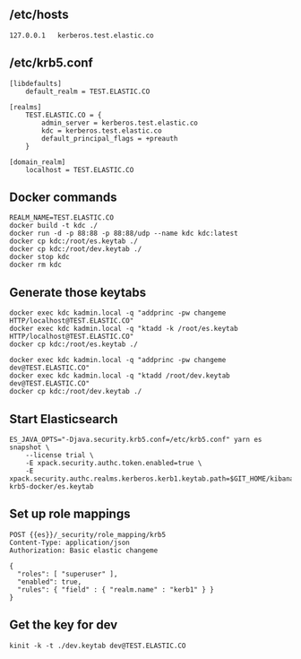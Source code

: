 /etc/hosts
--------
```
127.0.0.1	kerberos.test.elastic.co
```

/etc/krb5.conf
--------
```
[libdefaults]
	default_realm = TEST.ELASTIC.CO

[realms]
	TEST.ELASTIC.CO = {
		admin_server = kerberos.test.elastic.co
		kdc = kerberos.test.elastic.co
		default_principal_flags = +preauth
	}

[domain_realm]
	localhost = TEST.ELASTIC.CO
```

Docker commands
--------
```
REALM_NAME=TEST.ELASTIC.CO
docker build -t kdc ./
docker run -d -p 88:88 -p 88:88/udp --name kdc kdc:latest
docker cp kdc:/root/es.keytab ./
docker cp kdc:/root/dev.keytab ./
docker stop kdc
docker rm kdc
```


Generate those keytabs
--------
```
docker exec kdc kadmin.local -q "addprinc -pw changeme HTTP/localhost@TEST.ELASTIC.CO"
docker exec kdc kadmin.local -q "ktadd -k /root/es.keytab HTTP/localhost@TEST.ELASTIC.CO"
docker cp kdc:/root/es.keytab ./

docker exec kdc kadmin.local -q "addprinc -pw changeme dev@TEST.ELASTIC.CO"
docker exec kdc kadmin.local -q "ktadd /root/dev.keytab dev@TEST.ELASTIC.CO"
docker cp kdc:/root/dev.keytab ./
```

Start Elasticsearch
---------
```
ES_JAVA_OPTS="-Djava.security.krb5.conf=/etc/krb5.conf" yarn es snapshot \
    --license trial \
    -E xpack.security.authc.token.enabled=true \
    -E xpack.security.authc.realms.kerberos.kerb1.keytab.path=$GIT_HOME/kibana-krb5-docker/es.keytab
```

Set up role mappings
---------
```
POST {{es}}/_security/role_mapping/krb5
Content-Type: application/json
Authorization: Basic elastic changeme

{
  "roles": [ "superuser" ],
  "enabled": true,
  "rules": { "field" : { "realm.name" : "kerb1" } }
}
```

Get the key for dev
---------
```
kinit -k -t ./dev.keytab dev@TEST.ELASTIC.CO 
```
